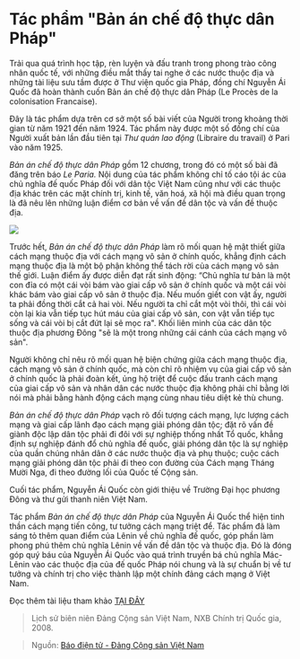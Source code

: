 # Tác phẩm "Bản án chế độ thực dân Pháp"

Trải qua quá trình học tập, rèn luyện và đấu tranh trong phong trào công nhân quốc tế, với những điều mắt thấy tai nghe ở các nước thuộc địa và những tài liệu sưu tầm được ở Thư viện quốc gia Pháp, đồng chí Nguyễn Ái Quốc đã hoàn thành cuốn Bản án chế độ thực dân Pháp (Le Procès de la colonisation Francaise).

Đây là tác phẩm dựa trên cơ sở một số bài viết của Người trong khoảng thời gian từ năm 1921 đến năm 1924. Tác phẩm này được một số đồng chí của Người xuất bản lần đầu tiên tại _Thư quán lao động_ (Libraire du travail) ở Pari vào năm 1925.

_Bản án chế độ thực dân Pháp_ gồm 12 chương, trong đó có một số bài đã đăng trên báo _Le Paria._ Nội dung của tác phẩm không chỉ tố cáo tội ác của chủ nghĩa đế quốc Pháp đối với dân tộc Việt Nam cũng như với các thuộc địa khác trên các mặt chính trị, kinh tế, văn hoá, xã hội mà điều quan trọng là đã nêu lên những luận điểm cơ bản về vấn đề dân tộc và vấn đề thuộc địa.

![](https://file1.dangcongsan.vn/DATA/0/2019/08/ban\_an\_che\_do\_thuc\_dan\_phap-12\_59\_35\_499.jpg)

Trước hết, _Bản án chế độ thực dân Pháp_ làm rõ mối quan hệ mật thiết giữa cách mạng thuộc địa với cách mạng vô sản ở chính quốc, khẳng định cách mạng thuộc địa là một bộ phận không thể tách rời của cách mạng vô sản thế giới. Luận điểm ấy được diễn đạt rất sinh động: “Chủ nghĩa tư bản là một con đỉa có một cái vòi bám vào giai cấp vô sản ở chính quốc và một cái vòi khác bám vào giai cấp vô sản ở thuộc địa. Nếu muốn giết con vật ấy, người ta phải đồng thời cắt cả hai vòi. Nếu người ta chỉ cắt một vòi thôi, thì cái vòi còn lại kia vẫn tiếp tục hút máu của giai cấp vô sản, con vật vẫn tiếp tục sống và cái vòi bị cắt đứt lại sẽ mọc ra". Khối liên minh của các dân tộc thuộc địa phương Đông "sẽ là một trong những cái cánh của cách mạng vô sản".

Người không chỉ nêu rõ mối quan hệ biện chứng giữa cách mạng thuộc địa, cách mạng vô sản ở chính quốc, mà còn chỉ rõ nhiệm vụ của giai cấp vô sản ở chính quốc là phải đoàn kết, ủng hộ triệt để cuộc đấu tranh cách mạng của giai cấp vô sản và nhân dân các nước thuộc địa không phải chỉ bằng lời nói mà phải bằng hành động cách mạng cùng nhau tiêu diệt kẻ thù chung.

_Bản án_ _chế độ thực dân Pháp_ vạch rõ đối tượng cách mạng, lực lượng cách mạng và giai cấp lãnh đạo cách mạng giải phóng dân tộc; đặt rõ vấn đề giành độc lập dân tộc phải đi đôi với sự nghiệp thống nhất Tổ quốc, khẳng định sự nghiệp đánh đổ chủ nghĩa đế quốc, giải phóng dân tộc là sự nghiệp của quần chúng nhân dân ở các nước thuộc địa và phụ thuộc; cuộc cách mạng giải phóng dân tộc phải đi theo con đường của Cách mạng Tháng Mười Nga, đi theo đường lối của Quốc tế Cộng sản.

Cuối tác phẩm, Nguyễn Ái Quốc còn giới thiệu về Trường Đại học phương Đông và thư gửi thanh niên Việt Nam.

Tác phẩm _Bản án chế độ thực dân Pháp_ của Nguyễn Ái Quốc thể hiện tinh thần cách mạng tiến công, tư tưởng cách mạng triệt để. Tác phẩm đã làm sáng tỏ thêm quan điểm của Lênin về chủ nghĩa đế quốc, góp phần làm phong phú thêm chủ nghĩa Lênin về vấn đề dân tộc và thuộc địa. Đó là đóng góp quý báu của Nguyễn Ái Quốc vào quá trình truyền bá chủ nghĩa Mác- Lênin vào các thuộc địa của đế quốc Pháp nói chung và là sự chuẩn bị về tư tưởng và chính trị cho việc thành lập một chính đảng cách mạng ở Việt Nam.

Đọc thêm tài liệu tham khảo [TẠI ĐÂY](http://tulieuvankien.dangcongsan.vn/van-kien-tu-lieu-ve-dang/book/lich-su-dang/lich-su-bien-nien-dang-cong-san-viet-nam-tap-1-18)

> Lịch sử biên niên Đảng Cộng sản Việt Nam, NXB Chính trị Quốc gia, 2008.

> Nguồn: [Báo điện tử - Đảng Cộng sản Việt Nam](https://dangcongsan.vn/tu-lieu-tham-khao-cuoc-thi-trac-nghiem-tim-hieu-90-nam-lich-su-ve-vang-cua-dang-cong-san-viet-nam/tu-lieu-cuoc-thi/tac-pham-ban-an-che-do-thuc-dan-phap-532735.html)
